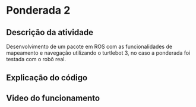 # Ponderada 2

## Descrição da atividade
Desenvolvimento de um pacote em ROS com as funcionalidades de mapeamento e navegação utilizando o turtlebot 3, no caso a ponderada foi testada com o robô real. 

## Explicação do código

## Video do funcionamento 



